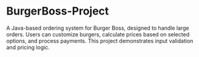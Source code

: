 # BurgerBoss-Project
A Java-based ordering system for Burger Boss, designed to handle large orders. Users can customize burgers, calculate prices based on selected options, and process payments. This project demonstrates input validation and pricing logic.
